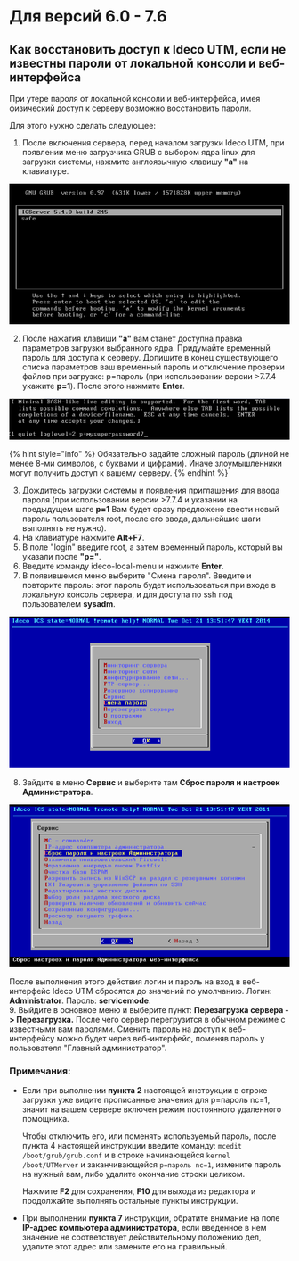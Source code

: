 # Для версий 6.0 - 7.6

## Как восстановить доступ к Ideco UTM, если не известны пароли от локальной консоли и веб-интерфейса

При утере пароля от локальной консоли и веб-интерфейса, имея физический доступ к серверу возможно восстановить пароли.

Для этого нужно сделать следующее:

1. После включения сервера, перед началом загрузки Ideco UTM, при появлении меню загрузчика GRUB с выбором ядра linux для загрузки системы, нажмите англоязычную клавишу **"a"** на клавиатуре.

![](../../.gitbook/assets/remotehelp2-7-9-.png)

2. После нажатия клавиши **"a"** вам станет доступна правка параметров загрузки выбранного ядра. Придумайте временный пароль для доступа к серверу. Допишите в конец существующего списка параметров ваш временный пароль и отключение проверки файлов при загрузке: p=пароль \(при использовании версии &gt;7.7.4 укажите **p=1**\). После этого нажмите **Enter**.

![](../../.gitbook/assets/password-7-9-.png)

{% hint style="info" %}
Обязательно задайте сложный пароль \(длиной не менее 8-ми символов, с буквами и цифрами\). Иначе злоумышленники могут получить доступ к вашему серверу.
{% endhint %}

3. Дождитесь загрузки системы и появления приглашения для ввода пароля \(при использовании версии &gt;7.7.4 и указании на предыдущем шаге **p=1** Вам будет сразу предложено ввести новый пароль пользователя root, после его ввода, дальнейшие шаги выполнять не нужно\).  
4. На клавиатуре нажмите **Alt+F7**.  
5. В поле "login" введите root, а затем временный пароль, который вы указали после **"p="**.  
6. Введите команду ideco-local-menu и нажмите **Enter**.  
7. В появившемся меню выберите "Смена пароля". Введите и повторите пароль: этот пароль будет использоваться при входе в локальную консоль сервера, и для доступа по ssh под пользователем **sysadm**.

![](../../.gitbook/assets/remotehelp4-7-9-.png)

8. Зайдите в меню **Сервис** и выберите там **Сброс пароля и настроек Администратора**.

![](../../.gitbook/assets/remotehelp5-7-9-.png)

После выполнения этого действия логин и пароль на вход в веб-интерфейс Ideco UTM сбросятся до значений по умолчанию. Логин: **Administrator**. Пароль: **servicemode**.  
9. Выйдите в основное меню и выберите пункт: **Перезагрузка сервера - &gt; Перезагрузка.** После чего сервер перегрузится в обычном режиме с известными вам паролями. Сменить пароль на доступ к веб-интерфейсу можно будет через веб-интерфейс, поменяв пароль у пользователя "Главный администратор".

### Примечания:

* Если при выполнении **пункта 2** настоящей инструкции в строке загрузки  уже видите прописанные значения для p=пароль nc=1, значит на вашем сервере включен режим постоянного удаленного помощника.  

  Чтобы отключить его, или поменять используемый пароль, после пункта 4 настоящей инструкции введите команду:   `mcedit /boot/grub/grub.conf`   и в строке начинающейся `kernel /boot/UTMerver` и заканчивающейся `p=пароль nc=1`, измените пароль на нужный вам, либо удалите окончание строки целиком.  

  Нажмите **F2** для сохранения, **F10** для выхода из редактора и продолжайте выполнять остальные пункты инструкции.

* При выполнении **пункта 7** инструкции, обратите внимание на поле **IP-адрес компьютера администратора**, если введенное в нем значение не соответствует действительному положению дел, удалите этот адрес или замените его на правильный.

